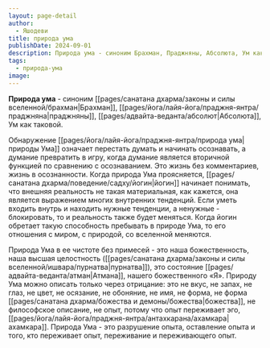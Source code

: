 ```yaml
---
layout: page-detail
author:
  - Яшодеви
title: природа ума
publishDate: 2024-09-01
description: Природа ума - синоним Брахман, Праджняны, Абсолюта, Ум как таковой.
tags:
  - природа-ума
image:
---
```

**Природа ума** - синоним [[pages/санатана дхарма/законы и силы вселенной/брахман|Брахман]], [[pages/йога/лайя-йога/праджня-янтра/праджняна|праджняны]], [[pages/адвайта-веданта/абсолют|Абсолюта]], Ум как таковой.

Обнаружение [[pages/йога/лайя-йога/праджня-янтра/природа ума|природы Ума]] означает перестать думать и начинать осознавать, а думание превратить в игру, когда думание является вторичной функцией по сравнению с осознаванием. Это жизнь без комментариев, жизнь в осознанности. Когда природа Ума проясняется, [[pages/санатана дхарма/поведение/садху/йогин|йогин]] начинает понимать, что внешняя реальность не такая материальная, как кажется, она является выражением многих внутренних тенденций. Если уметь входить внутрь и находить нужные тенденции, а ненужные - блокировать, то и реальность также будет меняться. Когда йогин обретает такую способность пребывать в природе Ума, то его отношения с миром, с природой, со вселенной меняются. 

Природа Ума в ее чистоте без примесей - это наша божественность, наша высшая целостность ([[pages/санатана дхарма/законы и силы вселенной/ишвара/пурнатва|пурнатва]]), это состояние [[pages/адвайта-веданта/атман|Атмана]], нашего божественного «Я». Природу Ума можно описать только через отрицание: это не вкус, не запах, не глаз, не цвет, не осязание, не обоняние, не имя, не форма, не форма [[pages/санатана дхарма/божества и демоны/божества|божества]], не философское описание, не опыт, потому что опыт переживает эго, [[pages/йога/лайя-йога/праджня-янтра/антахкарана/ахамкара|ахамкара]]. Природа Ума - это разрушение опыта, оставление опыта и того, кто переживает опыт, переживание и переживающего опыт.

